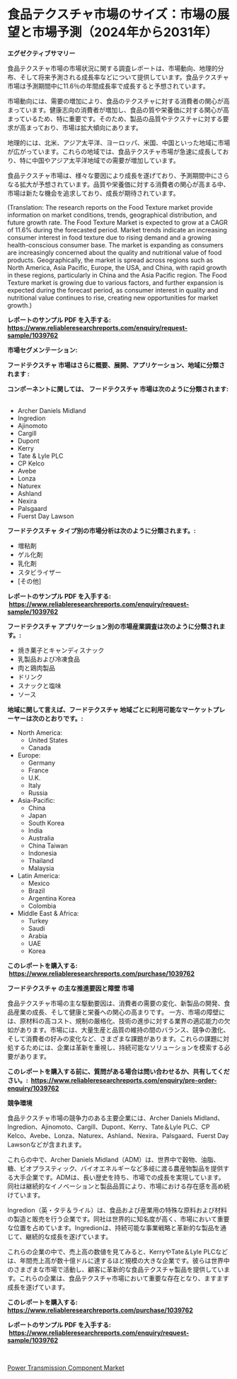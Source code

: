 <p><h1>食品テクスチャ市場のサイズ：市場の展望と市場予測（2024年から2031年）</h1></p><p><strong>エグゼクティブサマリー</strong></p>
<p><p>食品テクスチャ市場の市場状況に関する調査レポートは、市場動向、地理的分布、そして将来予測される成長率などについて提供しています。食品テクスチャ市場は予測期間中に11.6％の年間成長率で成長すると予想されています。</p><p>市場動向には、需要の増加により、食品のテクスチャに対する消費者の関心が高まっています。健康志向の消費者が増加し、食品の質や栄養価に対する関心が高まっているため、特に重要です。そのため、製品の品質やテクスチャに対する要求が高まっており、市場は拡大傾向にあります。</p><p>地理的には、北米、アジア太平洋、ヨーロッパ、米国、中国といった地域に市場が広がっています。これらの地域では、食品テクスチャ市場が急速に成長しており、特に中国やアジア太平洋地域での需要が増加しています。</p><p>食品テクスチャ市場は、様々な要因により成長を遂げており、予測期間中にさらなる拡大が予想されています。品質や栄養価に対する消費者の関心が高まる中、市場は新たな機会を追求しており、成長が期待されています。</p><p>(Translation: The research reports on the Food Texture market provide information on market conditions, trends, geographical distribution, and future growth rate. The Food Texture Market is expected to grow at a CAGR of 11.6% during the forecasted period. Market trends indicate an increasing consumer interest in food texture due to rising demand and a growing health-conscious consumer base. The market is expanding as consumers are increasingly concerned about the quality and nutritional value of food products. Geographically, the market is spread across regions such as North America, Asia Pacific, Europe, the USA, and China, with rapid growth in these regions, particularly in China and the Asia Pacific region. The Food Texture market is growing due to various factors, and further expansion is expected during the forecast period, as consumer interest in quality and nutritional value continues to rise, creating new opportunities for market growth.)</p></p>
<p><strong>レポートのサンプル PDF を入手する: <a href="https://www.reliableresearchreports.com/enquiry/request-sample/1039762">https://www.reliableresearchreports.com/enquiry/request-sample/1039762</a></strong></p>
<p><strong>市場セグメンテーション:</strong></p>
<p><strong> フードテクスチャ 市場はさらに概要、展開、アプリケーション、地域に分類されます :</strong></p>
<p><strong>コンポーネントに関しては、 フードテクスチャ 市場は次のように分類されます: &nbsp;</strong></p>
<p><ul><li>Archer Daniels Midland</li><li>Ingredion</li><li>Ajinomoto</li><li>Cargill</li><li>Dupont</li><li>Kerry</li><li>Tate & Lyle PLC</li><li>CP Kelco</li><li>Avebe</li><li>Lonza</li><li>Naturex</li><li>Ashland</li><li>Nexira</li><li>Palsgaard</li><li>Fuerst Day Lawson</li></ul></p>
<p><strong> フードテクスチャ タイプ別の市場分析は次のように分類されます。:</strong></p>
<p><ul><li>増粘剤</li><li>ゲル化剤</li><li>乳化剤</li><li>スタビライザー</li><li>[その他]</li></ul></p>
<p><strong>レポートのサンプル PDF を入手する: &nbsp;<a href="https://www.reliableresearchreports.com/enquiry/request-sample/1039762">https://www.reliableresearchreports.com/enquiry/request-sample/1039762</a></strong></p>
<p><strong> フードテクスチャ アプリケーション別の市場産業調査は次のように分類されます。:</strong></p>
<p><ul><li>焼き菓子とキャンディスナック</li><li>乳製品および冷凍食品</li><li>肉と鶏肉製品</li><li>ドリンク</li><li>スナックと塩味</li><li>ソース</li></ul></p>
<p><strong>地域に関して言えば、フードテクスチャ 地域ごとに利用可能なマーケットプレーヤーは次のとおりです。:</strong></p>
<p><ul>
    <li>
        North America:
        <ul>
            <li>United States</li>
            <li>Canada</li>
        </ul>
    </li>
    <li>
        Europe:
        <ul>
            <li>Germany</li>
            <li>France</li>
            <li>U.K.</li>
            <li>Italy</li>
            <li>Russia</li>
        </ul>
    </li>
    <li>
        Asia-Pacific:
        <ul>
            <li>China</li>
            <li>Japan</li>
            <li>South Korea</li>
            <li>India</li>
            <li>Australia</li>
            <li>China Taiwan</li>
            <li>Indonesia</li>
            <li>Thailand</li>
            <li>Malaysia</li>
        </ul>
    </li>
    <li>
        Latin America:
        <ul>
            <li>Mexico</li>
            <li>Brazil</li>
            <li>Argentina Korea</li>
            <li>Colombia</li>
        </ul>
    </li>
    <li>
        Middle East & Africa:
        <ul>
            <li>Turkey</li>
            <li>Saudi</li>
            <li>Arabia</li>
            <li>UAE</li>
            <li>Korea</li>
        </ul>
    </li>
    </ul></p>
<p><strong>このレポートを購入する: &nbsp;<a href="https://www.reliableresearchreports.com/purchase/1039762">https://www.reliableresearchreports.com/purchase/1039762</a></strong></p>
<p><strong>フードテクスチャ の主な推進要因と障壁 市場</strong></p>
<p><p>食品テクスチャ市場の主な駆動要因は、消費者の需要の変化、新製品の開発、食品産業の成長、そして健康と栄養への関心の高まりです。 一方、市場の障壁には、原材料の高コスト、規制の厳格化、技術の進歩に対する業界の適応能力の欠如があります。市場には、大量生産と品質の維持の間のバランス、競争の激化、そして消費者の好みの変化など、さまざまな課題があります。これらの課題に対処するためには、企業は革新を重視し、持続可能なソリューションを模索する必要があります。</p></p>
<p><strong>このレポートを購入する前に、質問がある場合は問い合わせるか、共有してください。:&nbsp; <a href="https://www.reliableresearchreports.com/enquiry/pre-order-enquiry/1039762">https://www.reliableresearchreports.com/enquiry/pre-order-enquiry/1039762</a></strong></p>
<p><strong>競争環境</strong></p>
<p><p>食品テクスチャ市場の競争力のある主要企業には、Archer Daniels Midland、Ingredion、Ajinomoto、Cargill、Dupont、Kerry、Tate＆Lyle PLC、CP Kelco、Avebe、Lonza、Naturex、Ashland、Nexira、Palsgaard、Fuerst Day Lawsonなどが含まれます。</p><p>これらの中で、Archer Daniels Midland（ADM）は、世界中で穀物、油脂、糖、ビオプラスティック、バイオエネルギーなど多岐に渡る農産物製品を提供する大手企業です。ADMは、長い歴史を持ち、市場での成長を実現しています。同社は継続的なイノベーションと製品品質により、市場における存在感を高め続けています。</p><p>Ingredion（英・タテ＆ライル）は、食品および産業用の特殊な原料および材料の製造と販売を行う企業です。同社は世界的に知名度が高く、市場において重要な位置を占めています。Ingredionは、持続可能な事業戦略と革新的な製品を通じて、継続的な成長を遂げています。</p><p>これらの企業の中で、売上高の数値を見てみると、KerryやTate＆Lyle PLCなどは、年間売上高が数十億ドルに達するほど規模の大きな企業です。彼らは世界中のさまざまな市場で活動し、顧客に革新的な食品テクスチャ製品を提供しています。これらの企業は、食品テクスチャ市場において重要な存在となり、ますます成長を遂げています。</p></p>
<p><strong>このレポートを購入する: &nbsp; <a href="https://www.reliableresearchreports.com/purchase/1039762">https://www.reliableresearchreports.com/purchase/1039762</a></strong></p>
<p><strong>レポートのサンプル PDF を入手する: &nbsp;<a href="https://www.reliableresearchreports.com/enquiry/request-sample/1039762">https://www.reliableresearchreports.com/enquiry/request-sample/1039762</a></strong><strong></strong></p>
<p>&nbsp;</p>
<p><p><a href="https://github.com/kathiaseamanalvaradovlprc2h/Market-Research-Report-List-1/blob/main/power-transmission-component-market.md">Power Transmission Component Market</a></p></p>